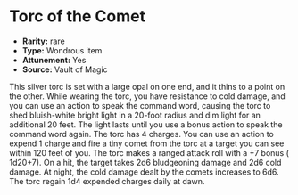 
# Torc of the Comet

* **Rarity:** rare
* **Type:** Wondrous item
* **Attunement:** Yes
* **Source:** Vault of Magic


This silver torc is set with a large opal on one end, and it thins to a point on the other. While wearing the torc, you have resistance to cold damage, and you can use an action to speak the command word, causing the torc to shed bluish-white bright light in a 20-foot radius and dim light for an additional 20 feet. The light lasts until you use a bonus action to speak the command word again. The torc has 4 charges. You can use an action to expend 1 charge and fire a tiny comet from the torc at a target you can see within 120 feet of you. The torc makes a ranged attack roll with a +7 bonus ( 1d20+7). On a hit, the target takes 2d6 bludgeoning damage and 2d6 cold damage. At night, the cold damage dealt by the comets increases to 6d6. The torc regain 1d4 expended charges daily at dawn.

